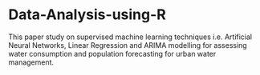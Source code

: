 # Data-Analysis-using-R 
This paper study on supervised machine learning techniques i.e. Artificial Neural Networks, Linear Regression and ARIMA modelling for assessing water consumption and population forecasting for urban water management.
